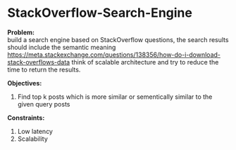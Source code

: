 # StackOverflow-Search-Engine

<b>Problem:</b> <br>
build a search engine based on StackOverflow questions, the search results should include the semantic meaning 
https://meta.stackexchange.com/questions/138356/how-do-i-download-stack-overflows-data think of 
scalable architecture and try to reduce the time to return the results.

<b>Objectives:</b> <br>
1) Find top k posts which is more similar or sementically similar to the given query posts

<b> Constraints: </b> <br>
1) Low latency 
2) Scalability
